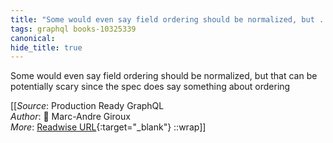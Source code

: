 ```yaml
---
title: "Some would even say field ordering should be normalized, but ..."
tags: graphql books-10325339
canonical: 
hide_title: true
---
```


Some would even say field ordering should be normalized, but that can be potentially scary since the spec does say something about ordering


[[_Source_: Production Ready GraphQL<br>
_Author_: 📕 Marc-Andre Giroux<br>
_More_: [Readwise URL](https://readwise.io/open/210672381){:target="_blank"}
::wrap]]